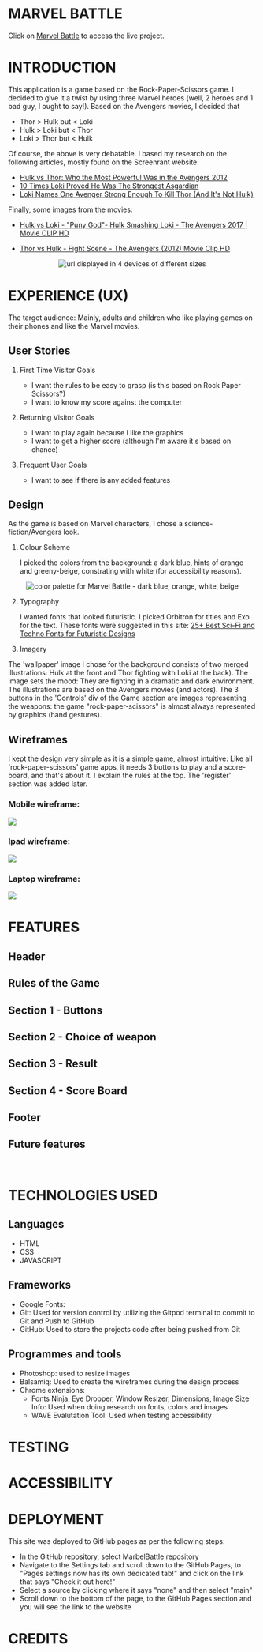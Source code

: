 

<h1 text-align="center">MARVEL BATTLE</h1>

Click on [Marvel Battle](https://annickrynne.github.io/MarvelBattle/) to access the live project.


# INTRODUCTION
This application is a game based on the Rock-Paper-Scissors game. I decided to give it a twist by using three Marvel heroes (well, 2 heroes and 1 bad guy, I ought to say!). Based on the Avengers movies, I decided that
   - Thor > Hulk but < Loki
   - Hulk > Loki but < Thor
   - Loki > Thor but < Hulk

Of course, the above is very debatable. I based my research on the following articles, mostly found on the Screenrant website: 

- [Hulk vs Thor: Who the Most Powerful Was in the Avengers 2012](https://screenrant.com/avengers-2012-movie-hulk-thor-most-powerful-reason/)
 - [10 Times Loki Proved He Was The Strongest Asgardian](https://www.cbr.com/loki-strongest-asgardian-mcu/)
 - [Loki Names One Avenger Strong Enough To Kill Thor (And It's Not Hulk)](https://screenrant.com/loki-avenger-kill-thor-hercules-not-hulk/)

 Finally, some images from the movies:
 - [Hulk vs Loki - "Puny God"- Hulk Smashing Loki - The Avengers 2017 | Movie CLIP HD](https://www.youtube.com/watch?v=31ZjnrHR8EA)

- [Thor vs Hulk - Fight Scene - The Avengers (2012) Movie Clip HD](https://www.youtube.com/watch?v=SLD9xzJ4oeU)

<p text-align="center">
  <div style="text-align: center;"><img src="docs/responsive.png"/ alt="url displayed in 4 devices of different sizes"></div>
</p>

# EXPERIENCE (UX)
The target audience: Mainly, adults and children who like playing games on their phones and like the Marvel movies.

## User Stories
1. First Time Visitor Goals
   - I want the rules to be easy to grasp (is this based on Rock Paper Scissors?)
   - I want to know my score against the computer

2. Returning Visitor Goals
   - I want to play again because I like the graphics
   - I want to get a higher score (although I'm aware it's based on chance)

3. Frequent User Goals
   - I want to see if there is any added features


## Design

As the game is based on Marvel characters, I chose a science-fiction/Avengers look. 

1. Colour Scheme

   I picked the colors from the background: a dark blue, hints of orange and greeny-beige, constrating with white (for accessibility reasons). 
 <div style="text-align: center;"> 
 <img src="docs/colors.png" alt="color palette for Marvel Battle - dark blue, orange, white, beige">
 </div>

2. Typography

   I wanted fonts that looked futuristic.  I picked Orbitron for titles and Exo for the text. These fonts were suggested in this site:
   [25+ Best Sci-Fi and Techno Fonts for Futuristic Designs](https://superdevresources.com/techno-sci-fi-fonts/)

3. Imagery

The 'wallpaper' image I chose for the background consists of two merged illustrations: Hulk at the front and Thor fighting with Loki at the back). The image sets the mood: They are fighting in a dramatic and dark environment. The illustrations are based on the Avengers movies (and actors). 
The 3 buttons in the 'Controls' div of the Game section are images representing the weapons: the game "rock-paper-scissors" is almost always represented by graphics (hand gestures).

## Wireframes
I kept the design very simple as it is a simple game, almost intuitive: Like all 'rock-paper-scissors' game apps, it needs 3 buttons to play and a score-board, and that's about it. I explain the rules at the top. The 'register' section was added later. 

### Mobile wireframe:

![ ](docs/mobile_wireframe.png)


### Ipad wireframe:

![ ](docs/ipad_wireframe.png)


### Laptop wireframe:

![ ](docs/laptop_wireframe.png)


# FEATURES
 

## Header

## Rules of the Game

## Section 1 - Buttons

## Section 2 - Choice of weapon

## Section 3 - Result

## Section 4 - Score Board

## Footer

## Future features

<br>

# TECHNOLOGIES USED
## Languages
- HTML
- CSS
- JAVASCRIPT

## Frameworks
   - Google Fonts: 
   - Git: Used for version control by utilizing the Gitpod terminal to commit to Git and Push to GitHub
   - GitHub: Used to store the projects code after being pushed from Git

## Programmes and tools
   - Photoshop: used to resize images
   - Balsamiq: Used to create the wireframes during the design process
   - Chrome extensions: 
      - Fonts Ninja, Eye Dropper, Window Resizer, Dimensions, Image Size Info: Used when doing research on fonts, colors and images
      - WAVE Evalutation Tool: Used when testing accessibility

# TESTING

# ACCESSIBILITY

# DEPLOYMENT
This site was deployed to GitHub pages as per the following steps:<br>
<ul>
   <li>In the GitHub repository, select MarbelBattle repository</li>
   <li>Navigate to the Settings tab and scroll down to the GitHub Pages, to "Pages settings now has its own dedicated tab!" and click on the link that says "Check it out here!"</li>
   <li>Select a source by clicking where it says "none" and then select "main"</li>
   <li>Scroll down to the bottom of the page, to the GitHub Pages section and you will see the link to the website</li>
</ul>

# CREDITS

